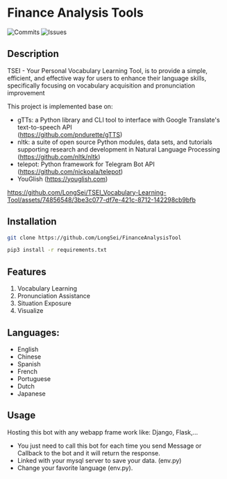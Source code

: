 # Finance Analysis Tools

![Commits](https://badgen.net/github/commits/LongSei/TSEI_Vocabulary-Learning-Tool)
![Issues](https://badgen.net/github/issues/LongSei/TSEI_Vocabulary-Learning-Tool)

## Description
TSEI - Your Personal Vocabulary Learning Tool, is to provide a simple, efficient, and effective way for users to enhance their language skills, specifically focusing on vocabulary acquisition and pronunciation improvement

This project is implemented base on: 
- gTTs: a Python library and CLI tool to interface with Google Translate's text-to-speech API<br>
    (https://github.com/pndurette/gTTS)
- nltk: a suite of open source Python modules, data sets, and tutorials supporting research and development in Natural Language Processing<br>
    (https://github.com/nltk/nltk)
- telepot: Python framework for Telegram Bot API<br>(https://github.com/nickoala/telepot)
- YouGlish (https://youglish.com)


https://github.com/LongSei/TSEI_Vocabulary-Learning-Tool/assets/74856548/3be3c077-df7e-421c-8712-142298cb9bfb


## Installation
```bash
git clone https://github.com/LongSei/FinanceAnalysisTool
```

```bash
pip3 install -r requirements.txt
```

## Features
1. Vocabulary Learning
2. Pronunciation Assistance
3. Situation Exposure
4. Visualize

## Languages: 
- English
- Chinese
- Spanish
- French
- Portuguese
- Dutch
- Japanese


## Usage
Hosting this bot with any webapp frame work like: Django, Flask,...<br>
- You just need to call this bot for each time you send Message or Callback to the bot and it will return the response. 
- Linked with your mysql server to save your data. (env.py) 
- Change your favorite language (env.py).
